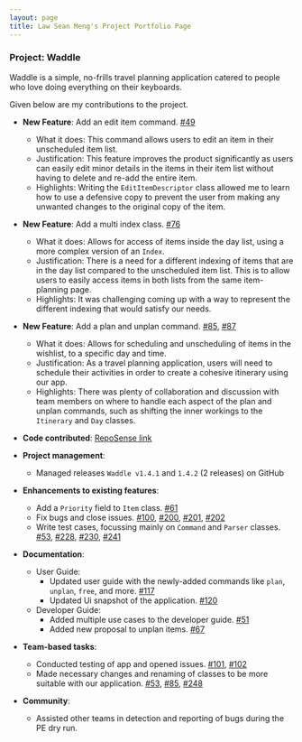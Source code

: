 ```yaml
---
layout: page
title: Law Sean Meng's Project Portfolio Page
---
```


### Project: Waddle

Waddle is a simple, no-frills travel planning application catered to people who love doing everything on their keyboards.

Given below are my contributions to the project.

* **New Feature**: Add an edit item command. [#49](https://github.com/AY2223S1-CS2103T-W11-4/tp/pull/49)
  * What it does: This command allows users to edit an item in their unscheduled item list.
  * Justification: This feature improves the product significantly as users can easily edit minor details in the
    items in their item list without having to delete and re-add the entire item.
  * Highlights: Writing the `EditItemDescriptor` class allowed me to learn how to use a defensive copy to prevent
    the user from making any unwanted changes to the original copy of the item.
* **New Feature**: Add a multi index class. [#76](https://github.com/AY2223S1-CS2103T-W11-4/tp/pull/76)
  * What it does: Allows for access of items inside the day list, using a more complex version of an `Index`.
  * Justification: There is a need for a different indexing of items that are in the day list compared to the
    unscheduled item list. This is to allow users to easily access items in both lists from the same item-planning
    page.
  * Highlights: It was challenging coming up with a way to represent the different indexing that would satisfy our
    needs.
* **New Feature**: Add a plan and unplan command. [#85](https://github.com/AY2223S1-CS2103T-W11-4/tp/pull/85), [#87](https://github.com/AY2223S1-CS2103T-W11-4/tp/pull/87)
  * What it does: Allows for scheduling and unscheduling of items in the wishlist, to a specific day and time.
  * Justification: As a travel planning application, users will need to schedule their activities in order to create a
    cohesive itinerary using our app.
  * Highlights: There was plenty of collaboration and discussion with team members on where to handle each aspect of
    the plan and unplan commands, such as shifting the inner workings to the `Itinerary` and `Day` classes.
    


* **Code contributed**: [RepoSense link](https://nus-cs2103-ay2223s1.github.io/tp-dashboard/?search=seox123&sort=groupTitle&sortWithin=title&timeframe=commit&mergegroup=&groupSelect=groupByRepos&breakdown=true&checkedFileTypes=docs~functional-code~test-code~other&since=2022-09-16&tabOpen=true&tabType=zoom&zFR=false&zA=seox123&zR=AY2223S1-CS2103T-W11-4%2Ftp%5Bmaster%5D&zACS=153.1875&zS=2022-09-16&zFS=seox123&zU=2022-11-07&zMG=false&zFTF=commit&zFGS=groupByRepos)

* **Project management**:
  * Managed releases `Waddle v1.4.1` and `1.4.2` (2 releases) on GitHub

* **Enhancements to existing features**:
  * Add a `Priority` field to `Item` class. [#61](https://github.com/AY2223S1-CS2103T-W11-4/tp/pull/61)
  * Fix bugs and close issues. [#100](https://github.com/AY2223S1-CS2103T-W11-4/tp/pull/100), [#200](https://github.com/AY2223S1-CS2103T-W11-4/tp/pull/200), [#201](https://github.com/AY2223S1-CS2103T-W11-4/tp/pull/201), [#202](https://github.com/AY2223S1-CS2103T-W11-4/tp/pull/202)
  * Write test cases, focussing mainly on `Command` and `Parser` classes. [#53](https://github.com/AY2223S1-CS2103T-W11-4/tp/pull/53), [#228](https://github.com/AY2223S1-CS2103T-W11-4/tp/pull/228), [#230](https://github.com/AY2223S1-CS2103T-W11-4/tp/pull/230), [#241](https://github.com/AY2223S1-CS2103T-W11-4/tp/pull/241)

* **Documentation**:
  * User Guide:
    * Updated user guide with the newly-added commands like `plan`, `unplan`, `free`, and more. [#117](https://github.com/AY2223S1-CS2103T-W11-4/tp/pull/117)
    * Updated Ui snapshot of the application. [#120](https://github.com/AY2223S1-CS2103T-W11-4/tp/pull/120)
  * Developer Guide:
    * Added multiple use cases to the developer guide. [#51](https://github.com/AY2223S1-CS2103T-W11-4/tp/pull/51)
    * Added new proposal to unplan items. [#67](https://github.com/AY2223S1-CS2103T-W11-4/tp/pull/67)
    
* **Team-based tasks**:
  * Conducted testing of app and opened issues. [#101](https://github.com/AY2223S1-CS2103T-W11-4/tp/issues/101), [#102](https://github.com/AY2223S1-CS2103T-W11-4/tp/issues/102)
  * Made necessary changes and renaming of classes to be more suitable with our application. [#53](https://github.com/AY2223S1-CS2103T-W11-4/tp/pull/53), [#85](https://github.com/AY2223S1-CS2103T-W11-4/tp/pull/85), [#248](https://github.com/AY2223S1-CS2103T-W11-4/tp/pull/248)

* **Community**:
  * Assisted other teams in detection and reporting of bugs during the PE dry run.
